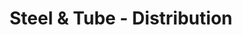 ---
title: "Steel & Tube - Distribution"
url: /christchurch/steel-and-tube-distribution/
shop: wholesale
---